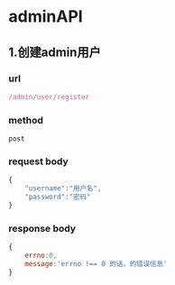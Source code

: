 # adminAPI

## 1.创建admin用户
### url 
```js
/admin/user/register
```
### method  
`post`

### request body  
```js
{
    "username":"用户名",
    "password":"密码"
}
```
### response body 
```js
{
    errno:0,
    message:'errno !== 0 的话，的错误信息'
}
```

